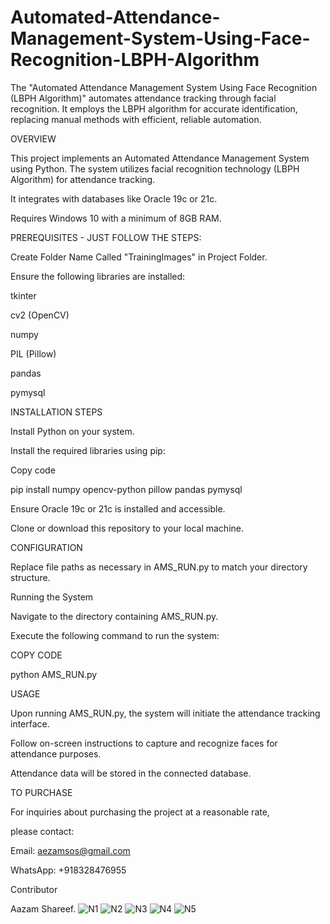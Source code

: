 # Automated-Attendance-Management-System-Using-Face-Recognition-LBPH-Algorithm
The "Automated Attendance Management System Using Face Recognition (LBPH Algorithm)" automates attendance tracking through facial recognition. It employs the LBPH algorithm for accurate identification, replacing manual methods with efficient, reliable automation.



OVERVIEW

This project implements an Automated Attendance Management System using Python. The system utilizes facial recognition technology (LBPH Algorithm) for attendance tracking.

It integrates with databases like Oracle 19c or 21c.

Requires Windows 10 with a minimum of 8GB RAM.



PREREQUISITES - JUST FOLLOW THE STEPS:

Create Folder Name Called "TrainingImages" in Project Folder.

Ensure the following libraries are installed:

tkinter

cv2 (OpenCV)

numpy

PIL (Pillow)

pandas

pymysql



INSTALLATION STEPS

Install Python on your system.

Install the required libraries using pip:

Copy code

pip install numpy opencv-python pillow pandas pymysql

Ensure Oracle 19c or 21c is installed and accessible.

Clone or download this repository to your local machine.



CONFIGURATION

Replace file paths as necessary in AMS_RUN.py to match your directory structure.

Running the System

Navigate to the directory containing AMS_RUN.py.

Execute the following command to run the system:

COPY CODE

python AMS_RUN.py



USAGE

Upon running AMS_RUN.py, the system will initiate the attendance tracking interface.

Follow on-screen instructions to capture and recognize faces for attendance purposes.

Attendance data will be stored in the connected database.



TO PURCHASE

For inquiries about purchasing the project at a reasonable rate, 

please contact:

Email: aezamsos@gmail.com

WhatsApp: +918328476955

Contributor

Aazam Shareef.
![N1](https://github.com/aezamsos/Automated-Attendance-Management-System-Using-Face-Recognition-LBPH-Algorithm/assets/120459990/6bee64a9-fed7-4fa6-a863-5141ad806284)
![N2](https://github.com/aezamsos/Automated-Attendance-Management-System-Using-Face-Recognition-LBPH-Algorithm/assets/120459990/e98484a9-c466-4a45-b21c-35bd1d9e6487)
![N3](https://github.com/aezamsos/Automated-Attendance-Management-System-Using-Face-Recognition-LBPH-Algorithm/assets/120459990/e744ba59-2342-49f3-b40c-d4d94c0d41b5)
![N4](https://github.com/aezamsos/Automated-Attendance-Management-System-Using-Face-Recognition-LBPH-Algorithm/assets/120459990/f376cb04-0745-412a-b8e2-0afc77b185ae)
![N5](https://github.com/aezamsos/Automated-Attendance-Management-System-Using-Face-Recognition-LBPH-Algorithm/assets/120459990/092140fe-fc7f-4e34-9bf0-fb04f3cc6e9b)

